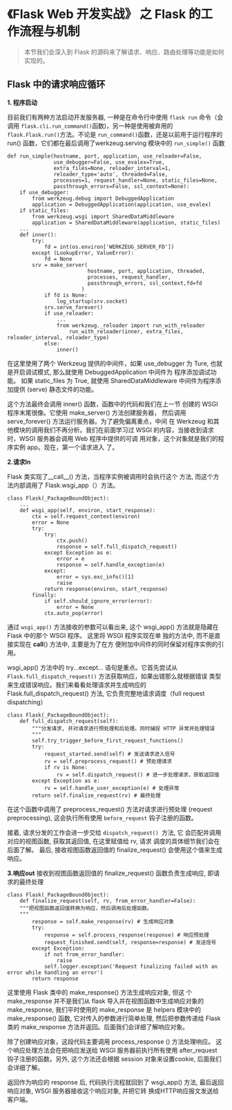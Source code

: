 # 《Flask Web 开发实战》 之 Flask 的工作流程与机制
> 本节我们会深入到 Flask 的源码来了解请求、响应、路由处理等功能是如何实现的。

## Flask 中的请求响应循环

**1. 程序启动**

目前我们有两种方法启动开发服务器, 一种是在命令行中使用 `flask
run` 命令（会调用 `flask.cli.run_command()`函数)，另一种是使用被弃用的 `flask.Flask.run()`方法。不论是 `run_command()`函数，还是以前用于运行程序的 run() 函数，它们都在最后调用了werkzeug.serving 模块中的 `run_simple()` 函数

```
def run_simple(hostname, port, application, use_reloader=False,
               use_debugger=False, use_evalex=True,
               extra_files=None, reloader_interval=1,
               reloader_type='auto', threaded=False,
               processes=1, request_handler=None, static_files=None,
               passthrough_errors=False, ssl_context=None):
	if use_debugger:
		from werkzeug.debug import DebuggedApplication
		application = DebuggedApplication(application, use_evalex)
	if static_files:
		from werkzeug.wsgi import SharedDataMiddleware
		application = SharedDataMiddleware(application, static_files)
	...
	def inner():
		try:
			fd = int(os.environ['WERKZEUG_SERVER_FD'])
		except (LookupError, ValueError):
			fd = None
		srv = make_server(
						  hostname, port, application, threaded,
                          processes, request_handler,
                          passthrough_errors, ssl_context,fd=fd
						)
	        if fd is None:
	            log_startup(srv.socket)
	        srv.serve_forever()
			if use_reloader:
				...
				from werkzeug._reloader import run_with_reloader
        			run_with_reloader(inner, extra_files, reloader_interval, reloader_type)
			else:
				inner()
```

   在这里使用了两个 Werkzeug 提供的中间件，如果 use_debugger 为
Ture, 也就是开启调试模式, 那么就使用 DebuggedApplication 中间件为
程序添加调试功能。 如果 static_files 为 True, 就使用
SharedDataMiddleware 中间件为程序添加提供 (serve) 静态文件的功能。

这个方法最终会调用 inner() 函数，函数中的代码和我们在上一节
创建的 WSGI 程序末尾很像。它使用 make_server() 方法创建服务器，
然后调用 serve_forever() 方法运行服务器。为了避免偏离重点，中间
在 Werkzeug 和其他模块的调用我们不再分析。我们在前面学习过 WSGI
 的内容，当接收到请求时，WSGI 服务器会调用 Web 程序中提供的可调
用对象，这个对象就是我们的程序实例 app。现在，第一个请求进入
了。

**2.请求In**

Flask 类实现了__call__() 方法，当程序实例被调用时会执行这个
方法, 而这个方法内部调用了 Flask.wsgi_app（）方法。

```
class Flask(_PackageBoundObject):
	...
	def wsgi_app(self, environ, start_response):
		ctx = self.request_context(environ)
        error = None
        try:
            try:
                ctx.push()
                response = self.full_dispatch_request()
            except Exception as e:
                error = e
                response = self.handle_exception(e)
            except:
                error = sys.exc_info()[1]
                raise
            return response(environ, start_response)
        finally:
            if self.should_ignore_error(error):
                error = None
            ctx.auto_pop(error)
```

通过 `wsgi_app()` 方法接收的参数可以看出来, 这个 wsgi_app()
方法就是隐藏在 Flask 中的那个 WSGI 程序。 这里将 WSGI 程序实现在单
独的方法中, 而不是直接实现在 __call__() 方法中, 主要是为了在方
便附加中间件的同时保留对程序实例的引用。

wsgi_app() 方法中的 try...except... 语句是重点。它首先尝试从
`Flask.full_dispatch_request()` 方法获取响应，如果出错那么就根据错误
类型来生成错误响应。我们来看看处理请求并生成响应的
Flask.full_dispatch_request() 方法, 它负责完整地请求调度（full
request dispatching）

```
class Flask(_PackageBoundObject):
	def full_dispatch_request(self):
		"""分发请求, 并对请求进行预处理和后处理。同时捕捉 HTTP 异常并处理错误
		"""
		self.try_trigger_before_first_request_functions()
		try:
			request_started.send(self) # 发送请求进入信号
			rv = self.preprocess_request() # 预处理请求
			if rv is None:
				rv = self.dispatch_request() # 进一步处理请求，获取返回值
		except Exception as e:
			rv = self.handle_user_exception(e) # 处理异常
		return self.finalize_request(rv) # 最终处理
```

在这个函数中调用了 preprocess_request() 方法对请求进行预处理
(request preprocessing), 这会执行所有使用 `before_request` 钩子注册的函数。

接着, 请求分发的工作会进一步交给 `dispatch_request() `方法, 它
会匹配并调用对应的视图函数, 获取其返回值, 在这里赋值给 rv, 请求
调度的具体细节我们会在后面了解。 最后, 接收视图函数返回值的
finalize_request() 会使用这个值来生成响应。

**3.响应out**
接收到视图函数返回值的 finalize_request() 函数负责生成响应,
即请求的最终处理

```
class Flask(_PackageBoundObject):
	def finalize_request(self, rv, from_error_handler=False):
	"""把视图函数返回值转换为响应，然后调用后处理函数。
	"""
		response = self.make_response(rv) # 生成响应对象
		try:
			response = self.process_response(response) # 响应预处理
			request_finished.send(self, response=response) # 发送信号
		except Exception:
			if not from_error_handler:
				raise
			self.logger.exception('Request finalizing failed with an error while handling an error')
		return response
```

这里使用 Flask 类中的 make_response() 方法生成响应对象, 但这
个 make_response 并不是我们从 flask 导入并在视图函数中生成响应对象的 make_response, 我们平时使用的 make_response 是 helpers 模块中的 make_response() 函数, 它对传入的参数进行简单处理, 然后把参数传递给 Flask 类的 make_response 方法并返回。后面我们会详细了解响应对象。

除了创建响应对象，这段代码主要调用 process_response () 方法处理响应。 这个响应处理方法会在把响应发送给 WSGI 服务器前执行所有使用 after_request 钩子注册的函数。另外, 这个方法还会根据 session 对象来设置cookie, 后面我们会详细了解。

返回作为响应的 response 后, 代码执行流程就回到了 wsgi_app()
方法, 最后返回响应对象, WSGI 服务器接收这个响应对象, 并把它转
换成HTTP响应报文发送给客户端。


